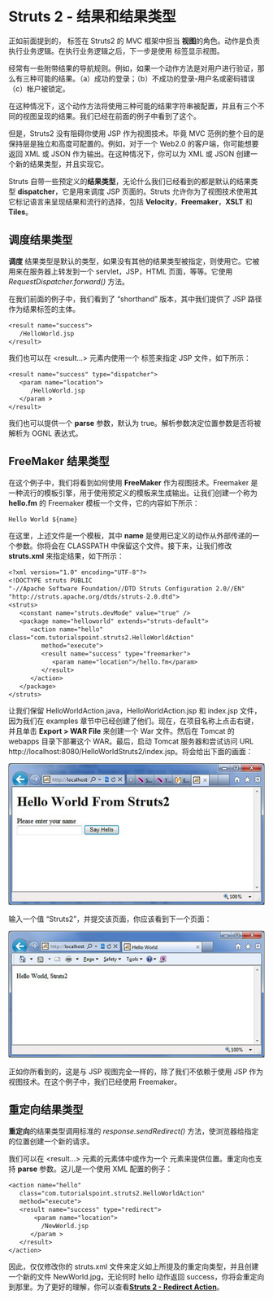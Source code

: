 # Struts 2 - 结果和结果类型

正如前面提到的，**<results>** 标签在 Struts2 的 MVC 框架中担当 **视图**的角色。动作是负责执行业务逻辑。在执行业务逻辑之后，下一步是使用 **<results>** 标签显示视图。

经常有一些附带结果的导航规则。例如，如果一个动作方法是对用户进行验证，那么有三种可能的结果。（a）成功的登录；（b）不成功的登录-用户名或密码错误（c）帐户被锁定。

在这种情况下，这个动作方法将使用三种可能的结果字符串被配置，并且有三个不同的视图呈现的结果。我们已经在前面的例子中看到了这个。

但是，Struts2 没有阻碍你使用 JSP 作为视图技术。毕竟 MVC 范例的整个目的是保持层是独立和高度可配置的。例如，对于一个 Web2.0 的客户端，你可能想要返回 XML 或 JSON 作为输出。在这种情况下，你可以为 XML 或 JSON 创建一个新的结果类型，并且实现它。

Struts 自带一些预定义的**结果类型**，无论什么我们已经看到的都是默认的结果类型 **dispatcher**，它是用来调度 JSP 页面的。Struts 允许你为了视图技术使用其它标记语言来呈现结果和流行的选择，包括 **Velocity**，**Freemaker**，**XSLT** 和 **Tiles**。

## 调度结果类型

**调度** 结果类型是默认的类型，如果没有其他的结果类型被指定，则使用它。它被用来在服务器上转发到一个 servlet，JSP，HTML 页面，等等。它使用 *RequestDispatcher.forward()* 方法。

在我们前面的例子中，我们看到了 “shorthand” 版本，其中我们提供了 JSP 路径作为结果标签的主体。

```
<result name="success">
   /HelloWorld.jsp
</result>
```

我们也可以在 <result...> 元素内使用一个 <param name="location"> 标签来指定 JSP 文件，如下所示：

```
<result name="success" type="dispatcher">
   <param name="location">
      /HelloWorld.jsp
   </param >
</result>
```

我们也可以提供一个 **parse** 参数，默认为 true。解析参数决定位置参数是否将被解析为 OGNL 表达式。

## FreeMaker 结果类型

在这个例子中，我们将看到如何使用 **FreeMaker** 作为视图技术。Freemaker 是一种流行的模板引擎，用于使用预定义的模板来生成输出。让我们创建一个称为 **hello.fm** 的 Freemaker 模板一个文件，它的内容如下所示：

```
Hello World ${name}
```

在这里，上述文件是一个模板，其中 **name** 是使用已定义的动作从外部传递的一个参数。你将会在 CLASSPATH 中保留这个文件。接下来，让我们修改 **struts.xml** 来指定结果，如下所示：

```
<?xml version="1.0" encoding="UTF-8"?>
<!DOCTYPE struts PUBLIC
"-//Apache Software Foundation//DTD Struts Configuration 2.0//EN"
"http://struts.apache.org/dtds/struts-2.0.dtd">
<struts>
   <constant name="struts.devMode" value="true" />
   <package name="helloworld" extends="struts-default">
      <action name="hello"          class="com.tutorialspoint.struts2.HelloWorldAction"
         method="execute">
         <result name="success" type="freemarker">
            <param name="location">/hello.fm</param>
         </result>
      </action>      
   </package>
</struts>
```

让我们保留 HelloWorldAction.java，HelloWorldAction.jsp 和 index.jsp 文件，因为我们在 examples 章节中已经创建了他们。现在，在项目名称上点击右键，并且单击 **Export > WAR File** 来创建一个  War 文件。然后在 Tomcat 的 webapps 目录下部署这个 WAR。最后，启动 Tomcat 服务器和尝试访问 URL http://localhost:8080/HelloWorldStruts2/index.jsp。将会给出下面的画面：

![](images/helloworldstruts4.jpg)

输入一个值 “Struts2”，并提交该页面，你应该看到下一个页面：

![](images/helloworldstruts5.jpg)

正如你所看到的，这是与 JSP 视图完全一样的，除了我们不依赖于使用 JSP 作为视图技术。在这个例子中，我们已经使用 Freemaker。

## 重定向结果类型

**重定向**的结果类型调用标准的 *response.sendRedirect()* 方法，使浏览器给指定的位置创建一个新的请求。

我们可以在 <result...> 元素的元素体中或作为一个 <param name="location"> 元素来提供位置。重定向也支持 **parse** 参数。这儿是一个使用 XML 配置的例子：

```
<action name="hello" 
   class="com.tutorialspoint.struts2.HelloWorldAction"
   method="execute">
   <result name="success" type="redirect">
       <param name="location">
         /NewWorld.jsp
      </param >
   </result>
</action>
```

因此，仅仅修改你的 struts.xml 文件来定义如上所提及的重定向类型，并且创建一个新的文件 NewWorld.jpg，无论何时 hello 动作返回 success，你将会重定向到那里。为了更好的理解，你可以查看[**Struts 2 - Redirect Action**](http://www.tutorialspoint.com/struts_2/struts_redirect_action.htm)。